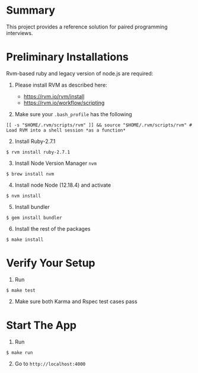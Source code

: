 # Summary

This project provides a reference solution for paired programming interviews.

# Preliminary Installations

Rvm-based ruby and legacy version of node.js are required:

1. Please install RVM as described here:

   - https://rvm.io/rvm/install
   - https://rvm.io/workflow/scripting

2. Make sure your `.bash_profile` has the following

```
[[ -s "$HOME/.rvm/scripts/rvm" ]] && source "$HOME/.rvm/scripts/rvm" # Load RVM into a shell session *as a function*
```

2. Install Ruby-2.7.1

```
$ rvm install ruby-2.7.1
```

3. Install Node Version Manager `nvm`

```
$ brew install nvm
```

4. Install node Node (12.18.4) and activate

```
$ nvm install
```

5. Install bundler

```
$ gem install bundler
```

6. Install the rest of the packages

```
$ make install
```

# Verify Your Setup

1. Run

```
$ make test
```

2. Make sure both Karma and Rspec test cases pass

# Start The App

1. Run

```
$ make run
```

2. Go to `http://localhost:4000`
